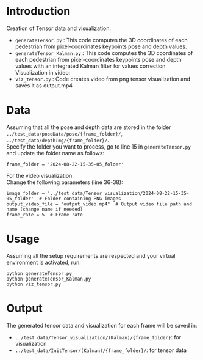 
# Introduction
Creation of Tensor data and visualization:
- `generateTensor.py` : This code computes the 3D coordinates of each pedestrian from pixel-coordinates keypoints pose and depth values.
-  `generateTensor_Kalman.py` : This code computes the 3D coordinates of each pedestrian from pixel-coordinates keypoints pose and depth values with an integrated Kalman filter for values correction
Visualization in video:
- `viz_tensor.py` : Code creates video from png tensor visualization and saves it as output.mp4 
  

# Data
Assuming that all the pose and depth data are stored in the folder `../test_data/poseData/pose/{frame_folder}/`, `../test_data/depthImg/{frame_folder}/`. \
Specify the folder you want to process, go to line 15 in `generateTensor.py` and update the folder name as follows:
```
frame_folder = '2024-08-22-15-35-05_folder'          
```

For the video visualization: \
Change the following parameters (line 36-38):
```
image_folder = '../test_data/Tensor_visualization/2024-08-22-15-35-05_folder'  # Folder containing PNG images
output_video_file = "output_video.mp4"  # Output video file path and name (change name if needed)
frame_rate = 5  # Frame rate
```


# Usage
Assuming all the setup requirements are respected and your virtual environment is activated, run:
```
python generateTensor.py
python generateTensor_Kalman.py
python viz_tensor.py
```


# Output
The generated tensor data and visualization for each frame will be saved in:
+ `../test_data/Tensor_visualization/(Kalman)/{frame_folder}`: for visualization
+ `../test_data/InitTensor/(Kalman)/{frame_folder}/`: for tensor data
